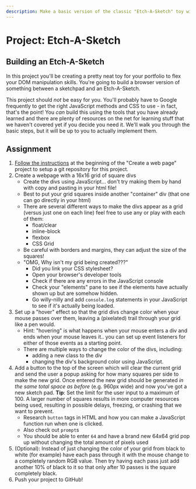 ```yaml
---
description: Make a basic version of the classic "Etch-A-Sketch" toy with JavaScript.
---
```


# Project: Etch-A-Sketch

## Building an Etch-A-Sketch

In this project you'll be creating a pretty neat toy for your portfolio to flex your DOM manipulation skills. You're going to build a browser version of something between a sketchpad and an Etch-A-Sketch.

This project should _not_ be easy for you. You'll probably have to Google frequently to get the right JavaScript methods and CSS to use - in fact, that's the point! You _can_ build this using the tools that you have already learned and there are plenty of resources on the net for learning stuff that we haven't covered yet if you decide you need it. We'll walk you through the basic steps, but it will be up to you to actually implement them.

## Assignment

1. [Follow the instructions](https://www.learnhowtocodebook.com/foundations/frontend/project-create-a-web-page) at the beginning of the "Create a web page" project to setup a git repository for this project.
2. Create a webpage with a 16x16 grid of square divs
   * Create the divs using JavaScript... don't try making them by hand with copy and pasting in your html file!
   * Best to put your grid squares inside another "container" div \(that one can go directly in your html\)
   * There are several different ways to make the divs appear as a grid \(versus just one on each line\) feel free to use any or play with each of them:
     * float/clear
     * inline-block
     * flexbox
     * CSS Grid
   * Be careful with borders and margins, they can adjust the size of the squares!
   * "OMG, Why isn't my grid being created???"
     * Did you link your CSS stylesheet?
     * Open your browser's developer tools
     * Check if there are any errors in the JavaScript console
     * Check your "elements" pane to see if the elements have actually shown up but are somehow hidden.
     * Go willy-nilly and add  `console.log` statements in your JavaScript to see if it's actually being loaded.
3. Set up a "hover" effect so that the grid divs change color when your mouse passes over them, leaving a \(pixelated\) trail through your grid like a pen would.
   * Hint: "hovering" is what happens when your mouse enters a div and ends when your mouse leaves it.. you can set up event listeners for either of those events as a starting point.
   * There are multiple ways to change the color of the divs, including:
     * adding a new class to the div
     * changing the div's background color using JavaScript.
4. Add a button to the top of the screen which will clear the current grid and send the user a popup asking for how many squares per side to make the new grid.  Once entered the new grid should be generated _in the same total space as before_ \(e.g. 960px wide\) and now you've got a new sketch pad. **Tip**: Set the limit for the user input to a maximum of 100. A larger number of squares results in more computer resources being used, resulting in possible delays, freezing, or crashing that we want to prevent.
   * Research `button` tags in HTML and how you can make a JavaScript function run when one is clicked.
   * Also check out `prompt`s
   * You should be able to enter `64` and have a brand new 64x64 grid pop up without changing the total amount of pixels used
5. \(Optional\): Instead of just changing the color of your grid from black to white \(for example\) have each pass through it with the mouse change to a completely random RGB value.   Then try having each pass just add another 10% of black to it so that only after 10 passes is the square completely black.
6. Push your project to GitHub!

